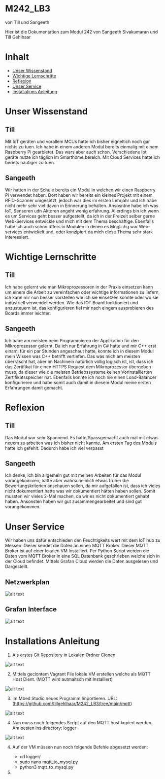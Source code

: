 # M242_LB3
von Till und Sangeeth

Hier ist die Dokumentation zum Modul 242 von Sangeeth Sivakumaran und Till Gehlhaar

# Inhalt

* [Unser Wissenstand](https://github.com/tillgehlhaar/M242_LB3/blob/main/README.md#unser-wissenstand)
* [Wichtige Lernschritte](https://github.com/tillgehlhaar/M242_LB3/blob/main/README.md#wichtige-lernschritte)
* [Reflexion](https://github.com/tillgehlhaar/M242_LB3/blob/main/README.md#reflexion)
* [Unser Service](https://github.com/tillgehlhaar/M242_LB3/blob/main/README.md#unser-service)
* [Installations Anleitung](https://github.com/tillgehlhaar/M242_LB3/blob/main/README.md#installations-anleitung)

# Unser Wissenstand

## Till

Mit IoT geräten und vorallem MCUs hatte ich bisher eigneltich noch gar nichts zu tuen. Ich habe in einem anderen Modul bereits einmalig mit einem Raspberry Pi gearbietet. Das wars aber auch schon. Verschiedene Iot geräte nutze ich täglich im Smarthome bereich. Mit Cloud Services hatte ich beriets häufiger zu tuen. 

## Sangeeth

Wir hatten in der Schule bereits ein Modul in welchen wir einen Raspberry Pi verwendet haben. Dort haben wir bereits ein kleines Projekt mit einem RFID-Scanner umgesetzt, jedoch war dies im ersten Lehrjahr und ich habe nicht mehr sehr viel davon in Erinnerung behalten. Ansosntne habe ich was IoT, Sensoren udn Aktoren angeht wenig erfahrung. Allerdings bin ich wenn es um Services geht besser aufgestellt, da ich in der Freizeit selber gerne Web-Services entwickle und mich mit dem Thema beschäftige. Ebenfalls habe ich auch schon öfters in Modulen in denen es Möglichg war Web-services entwickelt und, oder konzipiert da mich diese Thema sehr stark interessiert.

# Wichtige Lernschritte

## Till

Ich habe gelernt wie man Mikroprozessoren in der Praxis einsetzen kann um einem die Arbeit zu vereinfachen oder wichtige informationen zu liefern, ich kann mir nun besser vorstellen wie ich sie einsetzen könnte oder wo sie industriell verwendet werden. Wie das IOT Board funktioniert und anzusteuern ist, das konfigurieren fiel mir nach eingem ausprobieren des Boards immer leichter.

## Sangeeth

Ich habe am meisten beim Programmieren der Applikation für den Mikroprozessor gelernt. Da ich nur Erfahrung in C# hatte und mir C++ erst einaml für ein par Stunden angeschaut hatte, konnte ich in diesem Modul mein Wissen was C++ betrifft vertiefen. Das was mich am meisten überrascht hat, aber im Nachinein natürlich völlig logisch ist, ist, dass ich das Zertifikat für einen HTTPS Request dem Mikroprozessor übergeben muss, da dieser wie die meisten Betriebssysteme keinen Vorinstallierten Zertifikatsspeicher hat. Ebenfalls konnte ich noch nie einen Load-Balancer konfigurieren und habe somit auch damit in diesem Modul meine ersten Erfahrungen damit gemacht.

# Reflexion

## Till

Das Modul war sehr Spannend. Es hatte Spassgemacht auch mal mit etwas neuem zu arbeiten was ich bisher nicht kannte. Am ersten Tag des Moduls hatte ich gefehlt. Dadurch habe ich viel verpasst


## Sangeeth

Ich denke, ich bin allgemein gut mit meinen Arbeiten für das Modul vorangekommen, hätte aber wahrscheinlich etwas früher die Bewertungskriterien anschauen sollen, da mir aufgefallen ist, dass ich vieles nicht dokumentiert hatte was wir dokumentiert hätten haben sollen. Somit mussten wir vieles 2-Mal machen, da wir es nicht dokumentiert gehabt haben. Ansonsten haben wir gut zusammengearbeitet und sind gut vorangekommen.

# Unser Service

Wir haben uns dafür entschieden den Feuchtigkeits wert mit dem IoT hub zu Messen. Dieser sendet die Daten an einen MQTT Broker. Dieser MQTT Broker ist auf einer lokalen VM Installiert. Per Python Script werden die Daten vom MQTT Broker in eine SQL Datenbank geschrieben welche sich in der Cloud befindet. Mittels Grafan Cloud werden die Daten ausgelesen und Dargestellt. 

## Netzwerkplan

![alt text](https://github.com/tillgehlhaar/M242_LB3/blob/main/Netzwerkplan.png)

## Grafan Interface

![alt text](https://github.com/tillgehlhaar/M242_LB3/blob/main/Grafana.png)

# Installations Anleitung

1. Als erstes Git Repository in Lokalen Ordner Clonen.
 
![alt text](https://github.com/tillgehlhaar/M242_LB3/blob/main/RepoClone.png)

2. Mittels geclontem Vagrant File lokale VM erstellen welche als MQTT Host Dient. (MQTT wird autmaitsch mit Installiert)

![alt text](https://github.com/tillgehlhaar/M242_LB3/blob/main/VagrantUP.png)

3. Im Mbed Studio neues Programm Importieren. URL: (https://github.com/tillgehlhaar/M242_LB3/tree/main/mqtt)
 
![alt text](https://github.com/tillgehlhaar/M242_LB3/blob/main/MbedImport.png)

4. Nun muss noch folgendes Script auf den MQTT host kopiert werden. Am besten ins directory: logger
 
![alt text](https://github.com/tillgehlhaar/M242_LB3/blob/main/PythonScript.png)

4. Auf der VM müssen nun noch folgende Befehle abgesetzt werden:
   * cd logger/
   * sudo nano mqtt_to_mysql.py
   * python3 mqtt_to_mysql.py

5. 
 






